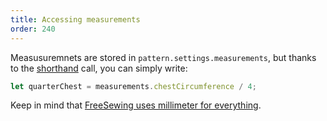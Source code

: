 ```yaml
---
title: Accessing measurements
order: 240
---
```


Measusuremnets are stored in `pattern.settings.measurements`, but thanks to the [shorthand](/concepts/shorthand) call, you can simply write:

```js
let quarterChest = measurements.chestCircumference / 4;
```

<note>

Keep in mind that [FreeSewing uses millimeter for everything](/concepts/units).

</Note>